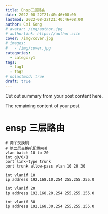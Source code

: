 ```yaml
---
title: Ensp三层路由
date: 2022-08-22T21:40:46+08:00
lastmod: 2022-08-22T21:40:46+08:00
author: Cai Song
# avatar: /img/author.jpg
# authorlink: https://author.site
cover: /img/cover.jpg
# images:
#   - /img/cover.jpg
categories:
  - category1
tags:
  - tag1
  - tag2
# nolastmod: true
draft: true
---
```


Cut out summary from your post content here.

<!--more-->

The remaining content of your post.
# ensp 三层路由
```shell
# 两个交换机
# 第二层交换机配置网关
vlan batch 10 to 20
int g0/0/1
port link-type trunk
port trunk allow-pass vlan 10 20 30 

int vlanif 10
ip address 192.168.10.254 255.255.255.0

int vlanif 20
ip address 192.168.20.254 255.255.255.0

int vlanif 30
ip address 192.168.30.254 255.255.255.0
```
